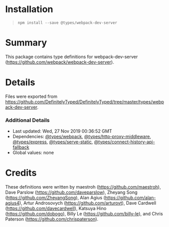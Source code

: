 # Installation
> `npm install --save @types/webpack-dev-server`

# Summary
This package contains type definitions for webpack-dev-server (https://github.com/webpack/webpack-dev-server).

# Details
Files were exported from https://github.com/DefinitelyTyped/DefinitelyTyped/tree/master/types/webpack-dev-server.

### Additional Details
 * Last updated: Wed, 27 Nov 2019 00:36:52 GMT
 * Dependencies: [@types/webpack](https://npmjs.com/package/@types/webpack), [@types/http-proxy-middleware](https://npmjs.com/package/@types/http-proxy-middleware), [@types/express](https://npmjs.com/package/@types/express), [@types/serve-static](https://npmjs.com/package/@types/serve-static), [@types/connect-history-api-fallback](https://npmjs.com/package/@types/connect-history-api-fallback)
 * Global values: none

# Credits
These definitions were written by maestroh (https://github.com/maestroh), Dave Parslow (https://github.com/daveparslow), Zheyang Song (https://github.com/ZheyangSong), Alan Agius (https://github.com/alan-agius4), Artur Androsovych (https://github.com/arturovt), Dave Cardwell (https://github.com/davecardwell), Katsuya Hino (https://github.com/dobogo), Billy Le (https://github.com/billy-le), and Chris Paterson (https://github.com/chrispaterson).
